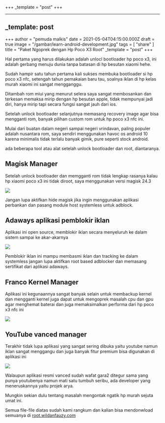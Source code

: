 +++
_template = "post"
+++




---
_template: post
---

+++
author = "pemuda malkis"
date = 2021-05-04T04:15:00.000Z
draft = true
image = "/gambar/learn-android-development.jpg"
tags = [ "share" ]
title = "Paket Ngoprek dengan Hp Poco X3 Root"
_template = "post"
+++

Hal pertama yang harus dilakukan adalah unlocl bootloader hp poco x3, ini adalah gerbang menuju dunia tanpa batasan di hp besutan xiaomi hehe. 

Sudah hampir satu tahun pertama kali sukses membuka bootloader si hp poco x3 nfc, setengah tahun pemakaian baru tau, soalnya iklan di hp kelas murah xiaomi ini sangat mengganggu. 

Ditambah rom miui yang menurut selera saya sangat membosankan dan terkesan memaksa mirip dengan hp besutan apple, tidak mempunyai jadi diri, hanya mirip tapi secara fungsi sangat jauh dari ios. 

Setelah unlock bootloader selanjutnya memasang recovery image agar bisa mengganti rom, banyak pilihan custom rom untuk hp poco x3 nfc ini. 

Mulai dari buatan dalam negeri sampai negeri vrindavan, paling populer adalah nusantara rom, saya sendiri menggunakan havoc os android 10 karena minimalis tidak terlalu banyak gimik, pure seperti stock android. 

ada beberapa tool atau alat setelah unlock bootloader dan root, diantaranya. 

## Magisk Manager

Setelah unlock bootloader dan memgganti rom tidak lengkap rasanya kalau hp xiaomi poco x3 ini tidak diroot, saya menggunakan versi magisk 24.3

![](/gambar/screenshot_20220504-104549-2.jpg)

Jangan lupa aktifkan hide magisk jika ingin menggunakan aplikasi perbankan dan pasang module host systemless untuk adblock. 

## Adaways aplikasi pemblokir iklan

Aplikasi ini open source, memblokir iklan secara menyeluruh ke dalam sistem sampai ke akar-akarnya 

![](/gambar/screenshot_20220504-104458-2.jpg)

Pemblokir iklan ini mampu membasmi iklan dan tracking ke dalam systemless jangan lupa aktifkan root based adblocker dan memasang sertifikat dari aplikasi adaways. 

## Franco Kernel Manager

Aplikasi ini kegunaannya sangat banyak selain untuk membackup kernel dan mengganti kernel juga dapat untuk mengoprek masalah cpu dan gpu agar menghemat baterai dan juga memaksimalkan performa dari hp poco x3 nfc ini 

![](/gambar/screenshot_20220504-104508-2.jpg)

## YouTube vanced manager

Terakhir tidak lupa aplikasi yang sangat sering dibuka yaitu youtube namun iklan sangat menggangu dan juga banyak fitur premium bisa digunakan di aplikasi ini

![](/gambar/screenshot_20220504-104609-2.jpg)

Walaupun aplikasi resmi vanced sudah wafat gara2 ditegur sama yang punya youtubenya namun mati satu tumbuh seribu, ada developer yang meneruskannya yaitu projek arya. 

Mungkin sekian dulu tentang masalah mengontak ngatik hp murah sejuta umat ini. 

Semua file-file diatas sudah kami rangkum dan kalian bisa mendonwload semuanya di [root.wildanfauzy.com](https://root.wildanfauzy.com "alat tempur rooting poco x3")
